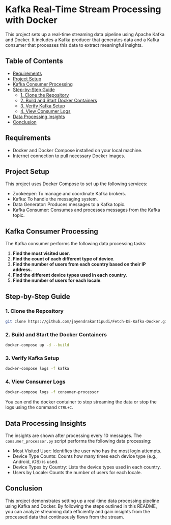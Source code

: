 # Kafka Real-Time Stream Processing with Docker

This project sets up a real-time streaming data pipeline using Apache Kafka and Docker. It includes a Kafka producer that generates data and a Kafka consumer that processes this data to extract meaningful insights.

## Table of Contents
- [Requirements](#requirements)
- [Project Setup](#project-setup)
- [Kafka Consumer Processing](#kafka-consumer-processing)
- [Step-by-Step Guide](#step-by-step-guide)
  - [1. Clone the Repository](#1-clone-the-repository)
  - [2. Build and Start Docker Containers](#2-build-and-start-the-docker-containers)
  - [3. Verify Kafka Setup](#3-verify-kafka-setup)
  - [4. View Consumer Logs](#4-view-consumer-logs)
- [Data Processing Insights](#data-processing-insights)
- [Conclusion](#conclusion)

## Requirements

- Docker and Docker Compose installed on your local machine.
- Internet connection to pull necessary Docker images.

## Project Setup

This project uses Docker Compose to set up the following services:
- Zookeeper: To manage and coordinate Kafka brokers.
- Kafka: To handle the messaging system.
- Data Generator: Produces messages to a Kafka topic.
- Kafka Consumer: Consumes and processes messages from the Kafka topic.

## Kafka Consumer Processing

The Kafka consumer performs the following data processing tasks:
1. **Find the most visited user**.
2. **Find the count of each different type of device**.
3. **Find the number of users from each country based on their IP address.**
4. **Find the different device types used in each country**.
5. **Find the number of users for each locale**.

## Step-by-Step Guide

### 1. Clone the Repository
```bash
git clone https://github.com/jayendrakantipudi/Fetch-DE-Kafka-Docker.git
```
### 2. Build and Start the Docker Containers
```bash
docker-compose up -d --build
```

### 3. Verify Kafka Setup
```bash
docker-compose logs -f kafka
```

### 4. View Consumer Logs
```bash
docker-compose logs -f consumer-processor
```
You can end the docker container to stop streaming the data or stop the logs using the command `CTRL+C`.

## Data Processing Insights
The insights are shown after processing every 10 messages. The `consumer_processor.py` script performs the following data processing:

- Most Visited User: Identifies the user who has the most login attempts.
- Device Type Counts: Counts how many times each device type (e.g., Android, iOS) is used.
- Device Types by Country: Lists the device types used in each country.
- Users by Locale: Counts the number of users for each locale.



## Conclusion
This project demonstrates setting up a real-time data processing pipeline using Kafka and Docker. By following the steps outlined in this README, you can analyze streaming data efficiently and gain insights from the processed data that continuously flows from the stream.
